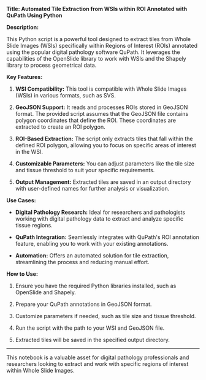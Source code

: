 **Title: Automated Tile Extraction from WSIs within ROI Annotated with QuPath Using Python**

**Description:**

This Python script is a powerful tool designed to extract tiles from Whole Slide Images (WSIs) specifically within Regions of Interest (ROIs) annotated using the popular digital pathology software QuPath. It leverages the capabilities of the OpenSlide library to work with WSIs and the Shapely library to process geometrical data.

**Key Features:**

1. **WSI Compatibility:** This tool is compatible with Whole Slide Images (WSIs) in various formats, such as SVS.

2. **GeoJSON Support:** It reads and processes ROIs stored in GeoJSON format. The provided script assumes that the GeoJSON file contains polygon coordinates that define the ROI. These coordinates are extracted to create an ROI polygon.

3. **ROI-Based Extraction:** The script only extracts tiles that fall within the defined ROI polygon, allowing you to focus on specific areas of interest in the WSI.

4. **Customizable Parameters:** You can adjust parameters like the tile size and tissue threshold to suit your specific requirements.

5. **Output Management:** Extracted tiles are saved in an output directory with user-defined names for further analysis or visualization.

**Use Cases:**

- **Digital Pathology Research:** Ideal for researchers and pathologists working with digital pathology data to extract and analyze specific tissue regions.

- **QuPath Integration:** Seamlessly integrates with QuPath's ROI annotation feature, enabling you to work with your existing annotations.

- **Automation:** Offers an automated solution for tile extraction, streamlining the process and reducing manual effort.

**How to Use:**

1. Ensure you have the required Python libraries installed, such as OpenSlide and Shapely.

2. Prepare your QuPath annotations in GeoJSON format.

3. Customize parameters if needed, such as tile size and tissue threshold.

4. Run the script with the path to your WSI and GeoJSON file.

5. Extracted tiles will be saved in the specified output directory.

---

This notebook is a valuable asset for digital pathology professionals and researchers looking to extract and work with specific regions of interest within Whole Slide Images.
